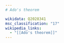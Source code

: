```yaml
---
# Ado's theorem

wikidata: Q2028341
msc_classification: "17"
wikipedia_links:
  - "[[Ado's theorem]]"
---
```

